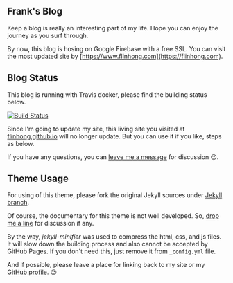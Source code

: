 ## Frank's Blog

Keep a blog is really an interesting part of my life. Hope you can enjoy the journey as you surf through.

By now, this blog is hosing on Google Firebase with a free SSL. You can visit the most updated site by [https://www.flinhong.com](https://flinhong.com).

## Blog Status

This blog is running with Travis docker, please find the building status below.

[![Build Status](https://travis-ci.org/flinhong/flinhong.github.io.svg?branch=jekyll)](https://travis-ci.org/flinhong/flinhong.github.io)

Since I'm going to update my site, this living site you visited at [flinhong.github.io](https://flinhong.github.io) will no longer update. But you can use it if you like, steps as below.

If you have any questions, you can [leave me a message](https://flinhong.github.io/contact/#message) for discussion 😉.

## Theme Usage

For using of this theme, please fork the original Jekyll sources under [Jekyll branch](https://github.com/flinhong/flinhong.github.io/tree/jekyll).

Of course, the documentary for this theme is not well developed. So, [drop me a line](https://flinhong.github.io/contact/#message) for discussion if any.

By the way, *jekyll-minifier* was used to compress the html, css, and js files. It will slow down the building process and also cannot be accepted by GitHub Pages. If you don't need this, just remove it from `_config.yml` file.

And if possible, please leave a place for linking back to my site or my [GitHub profile](https://github.com/flinhong). 😉